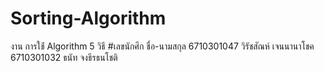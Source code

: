 # Sorting-Algorithm
งาน การใช่้ Algorithm 5 วิธี
#เลขนักศึก ชื่อ-นามสกุล
6710301047 วิรัชสัณห์ เจนนานาโชค  <br>
6710301032 ธนัท จงธีรธนโชติ
